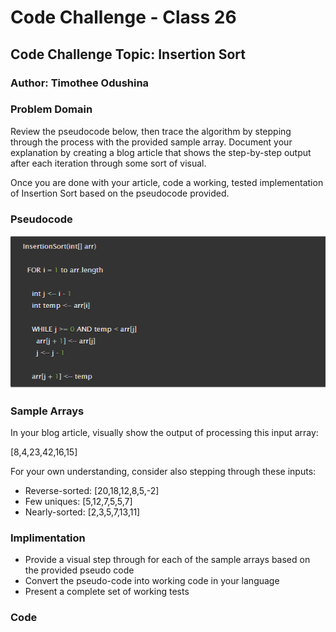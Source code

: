 # Code Challenge - Class 26

## Code Challenge Topic: Insertion Sort

### Author: Timothee Odushina

### Problem Domain

Review the pseudocode below, then trace the algorithm by stepping through the process with the provided sample array. Document your explanation by creating a blog article that shows the step-by-step output after each iteration through some sort of visual.

Once you are done with your article, code a working, tested implementation of Insertion Sort based on the pseudocode provided.

### Pseudocode

![Pseudocode](../Pseudocode.PNG)

### Sample Arrays

In your blog article, visually show the output of processing this input array:

[8,4,23,42,16,15]

For your own understanding, consider also stepping through these inputs:

* Reverse-sorted: [20,18,12,8,5,-2]
* Few uniques: [5,12,7,5,5,7]
* Nearly-sorted: [2,3,5,7,13,11]

### Implimentation

* Provide a visual step through for each of the sample arrays based on the provided pseudo code
* Convert the pseudo-code into working code in your language
* Present a complete set of working tests

### Code


